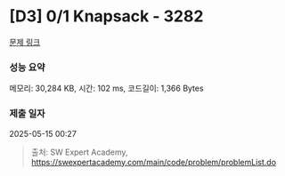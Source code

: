 # [D3] 0/1 Knapsack - 3282 

[문제 링크](https://swexpertacademy.com/main/code/problem/problemDetail.do?contestProbId=AWBJAVpqrzQDFAWr) 

### 성능 요약

메모리: 30,284 KB, 시간: 102 ms, 코드길이: 1,366 Bytes

### 제출 일자

2025-05-15 00:27



> 출처: SW Expert Academy, https://swexpertacademy.com/main/code/problem/problemList.do